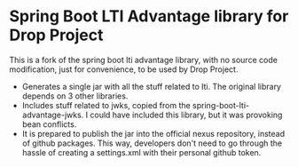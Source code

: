 # Spring Boot LTI Advantage library for Drop Project

This is a fork of the spring boot lti advantage library, with no source code modification, just for convenience, to be used by Drop Project.

* Generates a single jar with all the stuff related to lti. The original library depends on 3 other libraries.
* Includes stuff related to jwks, copied from the spring-boot-lti-advantage-jwks. I could have included this library, but it was provoking bean conflicts.
* It is prepared to publish the jar into the official nexus repository, instead of github packages. This way, developers don't need to go through the hassle of creating a settings.xml with their personal github token.
